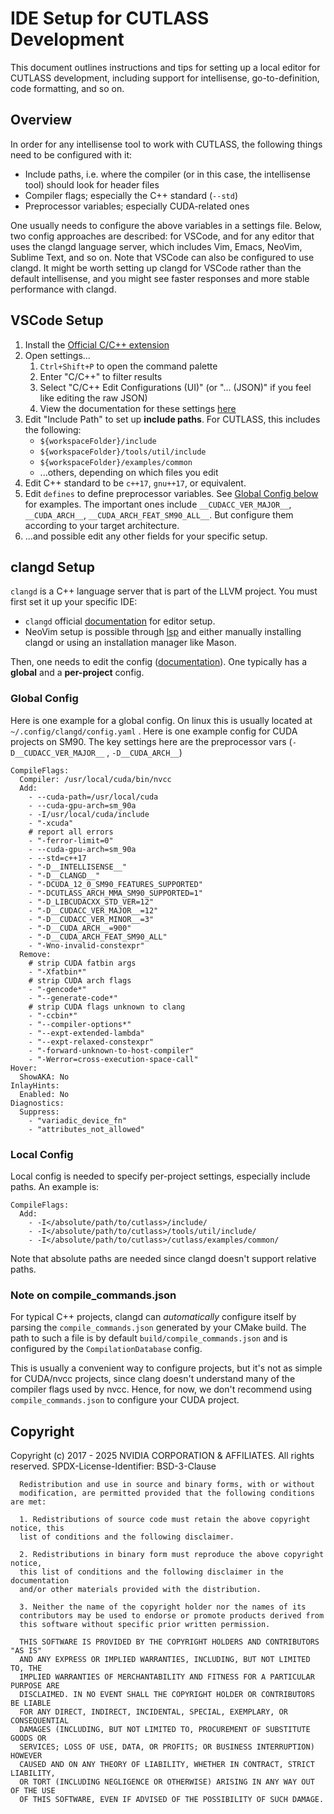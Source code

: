 # IDE Setup for CUTLASS Development

This document outlines instructions and tips for setting up a local editor for CUTLASS development, including support
for intellisense, go-to-definition, code formatting, and so on.

## Overview
In order for any intellisense tool to work with CUTLASS, the following things need to be configured with it:
* Include paths, i.e. where the compiler (or in this case, the intellisense tool) should look for header files
* Compiler flags; especially the C++ standard (`--std`)
* Preprocessor variables; especially CUDA-related ones

One usually needs to configure the above variables in a settings file. Below, two config approaches are described:
for VSCode, and for any editor that uses the clangd language server, which includes
Vim, Emacs, NeoVim, Sublime Text, and so on. Note that VSCode can also be configured to use clangd.
It might be worth setting up clangd for VSCode rather than the default intellisense,
and you might see faster responses and more stable performance with clangd.

## VSCode Setup

1. Install the [Official C/C++ extension](https://marketplace.visualstudio.com/items?itemName=ms-vscode.cpptools)
1. Open settings...
    1. `Ctrl+Shift+P` to open the command palette
    1. Enter "C/C++" to filter results
    1. Select "C/C++ Edit Configurations (UI)" (or "... (JSON)" if you feel like editing the raw JSON)
    1. View the documentation for these settings
       [here](https://code.visualstudio.com/docs/cpp/c-cpp-properties-schema-reference)
1. Edit "Include Path" to set up **include paths**. For CUTLASS, this includes the following:
    * `${workspaceFolder}/include`
    * `${workspaceFolder}/tools/util/include`
    * `${workspaceFolder}/examples/common`
    * ...others, depending on which files you edit
1. Edit C++ standard to be `c++17`, `gnu++17`, or equivalent.
1. Edit `defines` to define preprocessor variables. See
[Global Config below](#global-config) for examples. The important
   ones include `__CUDACC_VER_MAJOR__`, `__CUDA_ARCH__`, `__CUDA_ARCH_FEAT_SM90_ALL__`. But configure
   them according to your target architecture.
1. ...and possible edit any other fields for your specific setup.

## clangd Setup

`clangd` is a C++ language server that is part of the LLVM project. You must first set it up your specific IDE:
* `clangd` official [documentation](https://clangd.llvm.org/installation#editor-plugins) for editor setup.
* NeoVim setup is possible through [lsp](https://neovim.io/doc/user/lsp.html) and either manually installing clangd or
using an installation manager like Mason.

Then, one needs to edit the config ([documentation](https://clangd.llvm.org/config)). One typically has a
**global** and a **per-project** config.

### Global Config

Here is one example for a global config.
On linux this is usually located at `~/.config/clangd/config.yaml` . Here is one example config for CUDA projects on SM90.
The key settings here are the preprocessor vars (`-D__CUDACC_VER_MAJOR__` , `-D__CUDA_ARCH__`)

```
CompileFlags:
  Compiler: /usr/local/cuda/bin/nvcc
  Add:
    - --cuda-path=/usr/local/cuda
    - --cuda-gpu-arch=sm_90a
    - -I/usr/local/cuda/include
    - "-xcuda"
    # report all errors
    - "-ferror-limit=0"
    - --cuda-gpu-arch=sm_90a
    - --std=c++17
    - "-D__INTELLISENSE__"
    - "-D__CLANGD__"
    - "-DCUDA_12_0_SM90_FEATURES_SUPPORTED"
    - "-DCUTLASS_ARCH_MMA_SM90_SUPPORTED=1"
    - "-D_LIBCUDACXX_STD_VER=12"
    - "-D__CUDACC_VER_MAJOR__=12"
    - "-D__CUDACC_VER_MINOR__=3"
    - "-D__CUDA_ARCH__=900"
    - "-D__CUDA_ARCH_FEAT_SM90_ALL"
    - "-Wno-invalid-constexpr"
  Remove:
    # strip CUDA fatbin args
    - "-Xfatbin*"
    # strip CUDA arch flags
    - "-gencode*"
    - "--generate-code*"
    # strip CUDA flags unknown to clang
    - "-ccbin*"
    - "--compiler-options*"
    - "--expt-extended-lambda"
    - "--expt-relaxed-constexpr"
    - "-forward-unknown-to-host-compiler"
    - "-Werror=cross-execution-space-call"
Hover:
  ShowAKA: No
InlayHints:
  Enabled: No
Diagnostics:
  Suppress:
    - "variadic_device_fn"
    - "attributes_not_allowed"
```

### Local Config
Local config is needed to specify per-project settings, especially include paths. An example is:
```
CompileFlags:
  Add:
    - -I</absolute/path/to/cutlass>/include/
    - -I</absolute/path/to/cutlass>/tools/util/include/
    - -I</absolute/path/to/cutlass>/cutlass/examples/common/
```

Note that absolute paths are needed since clangd doesn't support relative paths.

### Note on compile_commands.json
For typical C++ projects, clangd can *automatically* configure itself by parsing the `compile_commands.json`
generated by your CMake build. The path to such a file is by default `build/compile_commands.json` and is
configured by the `CompilationDatabase` config.

This is usually a convenient way to configure projects, but it's not as simple for CUDA/nvcc projects, since
clang doesn't understand many of the compiler flags used by nvcc. Hence, for now, we don't recommend using
`compile_commands.json` to configure your CUDA project.

## Copyright

Copyright (c) 2017 - 2025 NVIDIA CORPORATION & AFFILIATES. All rights reserved.
SPDX-License-Identifier: BSD-3-Clause

```
  Redistribution and use in source and binary forms, with or without
  modification, are permitted provided that the following conditions are met:

  1. Redistributions of source code must retain the above copyright notice, this
  list of conditions and the following disclaimer.

  2. Redistributions in binary form must reproduce the above copyright notice,
  this list of conditions and the following disclaimer in the documentation
  and/or other materials provided with the distribution.

  3. Neither the name of the copyright holder nor the names of its
  contributors may be used to endorse or promote products derived from
  this software without specific prior written permission.

  THIS SOFTWARE IS PROVIDED BY THE COPYRIGHT HOLDERS AND CONTRIBUTORS "AS IS"
  AND ANY EXPRESS OR IMPLIED WARRANTIES, INCLUDING, BUT NOT LIMITED TO, THE
  IMPLIED WARRANTIES OF MERCHANTABILITY AND FITNESS FOR A PARTICULAR PURPOSE ARE
  DISCLAIMED. IN NO EVENT SHALL THE COPYRIGHT HOLDER OR CONTRIBUTORS BE LIABLE
  FOR ANY DIRECT, INDIRECT, INCIDENTAL, SPECIAL, EXEMPLARY, OR CONSEQUENTIAL
  DAMAGES (INCLUDING, BUT NOT LIMITED TO, PROCUREMENT OF SUBSTITUTE GOODS OR
  SERVICES; LOSS OF USE, DATA, OR PROFITS; OR BUSINESS INTERRUPTION) HOWEVER
  CAUSED AND ON ANY THEORY OF LIABILITY, WHETHER IN CONTRACT, STRICT LIABILITY,
  OR TORT (INCLUDING NEGLIGENCE OR OTHERWISE) ARISING IN ANY WAY OUT OF THE USE
  OF THIS SOFTWARE, EVEN IF ADVISED OF THE POSSIBILITY OF SUCH DAMAGE.
```
